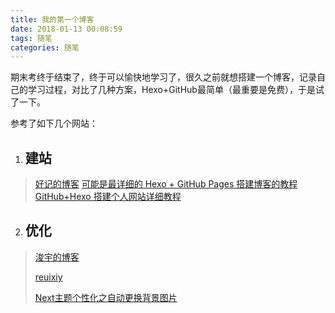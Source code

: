 ```yaml
---
title: 我的第一个博客
date: 2018-01-13 00:08:59
tags: 随笔
categories: 随笔
---
```


期末考终于结束了，终于可以愉快地学习了，很久之前就想搭建一个博客，记录自己的学习过程，对比了几种方案，Hexo+GitHub最简单（最重要是免费），于是试了一下。

<!--more-->

参考了如下几个网站：

1. ## 建站

> [好记的博客](http://blog.haoji.me/build-blog-website-by-hexo-github.html?from=xa)
> [可能是最详细的 Hexo + GitHub Pages 搭建博客的教程](http://www.lovebxm.com/2017/05/30/buildBlog/)
> [GitHub+Hexo 搭建个人网站详细教程](https://zhuanlan.zhihu.com/p/26625249)

2. ## 优化

> [浚宇的博客](http://blog.junyu.io/posts/0005-next-theme-settings.html#sociallinksandicons)
>
> [reuixiy](https://reuixiy.github.io/technology/computer/computer-aided-art/2017/06/09/hexo-next-optimization.html)
>
> [Next主题个性化之自动更换背景图片](https://www.jianshu.com/p/30bf702f533c)
